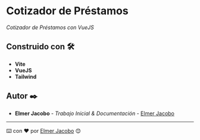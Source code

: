 # Cotizador de Préstamos

_Cotizador de Préstamos con VueJS_

## Construido con 🛠️

* **Vite**
* **VueJS**
* **Tailwind**

## Autor ✒️

* **Elmer Jacobo** - *Trabajo Inicial & Documentación* - [Elmer Jacobo](https://www.facebook.com/elmer.jacobo.5832)


---
⌨️ con ❤️ por [Elmer Jacobo](https://github.com/elmerjacobo97) 😊